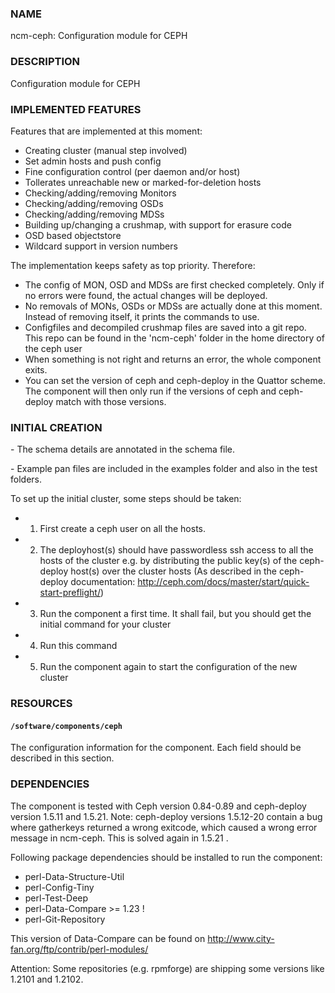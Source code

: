### NAME

ncm-ceph: Configuration module for CEPH

### DESCRIPTION

Configuration module for CEPH

### IMPLEMENTED FEATURES

Features that are implemented at this moment:

- Creating cluster (manual step involved)
- Set admin hosts and push config
- Fine configuration control (per daemon and/or host) 
- Tollerates unreachable new or marked-for-deletion hosts
- Checking/adding/removing Monitors
- Checking/adding/removing OSDs
- Checking/adding/removing MDSs
- Building up/changing a crushmap, with support for erasure code
- OSD based objectstore
- Wildcard support in version numbers 

The implementation keeps safety as top priority. Therefore:

- The config of MON, OSD and MDSs are first checked completely. Only if no errors were found, the actual changes will be deployed.
- No removals of MONs, OSDs or MDSs are actually done at this moment. Instead of removing itself, it prints the commands to use. 
- Configfiles and decompiled crushmap files are saved into a git repo. This repo can be found in the 'ncm-ceph' folder in the home directory of the ceph user
- When something is not right and returns an error, the whole component exits.
- You can set the version of ceph and ceph-deploy in the Quattor scheme. The component will then only run if the versions of ceph and ceph-deploy match with those versions.

### INITIAL CREATION

\- The schema details are annotated in the schema file. 

\- Example pan files are included in the examples folder and also in the test folders.

To set up the initial cluster, some steps should be taken:

- 1. First create a ceph user on all the hosts.
- 2. The deployhost(s) should have passwordless ssh access to all the hosts of the cluster
        e.g. by distributing the public key(s) of the ceph-deploy host(s) over the cluster hosts
            (As described in the ceph-deploy documentation: 
                        http://ceph.com/docs/master/start/quick-start-preflight/)
- 3. Run the component a first time. 
            It shall fail, but you should get the initial command for your cluster
- 4. Run this command
- 5. Run the component again to start the configuration of the new cluster

### RESOURCES

#### `/software/components/ceph`

The configuration information for the component.  Each field should
be described in this section. 

### DEPENDENCIES

The component is tested with Ceph version 0.84-0.89 and ceph-deploy version 1.5.11 and 1.5.21.
Note: ceph-deploy versions 1.5.12-20 contain a bug where gatherkeys returned a wrong exitcode, which 
caused a wrong error message in ncm-ceph. This is solved again in 1.5.21 .

Following package dependencies should be installed to run the component:

- perl-Data-Structure-Util 
- perl-Config-Tiny 
- perl-Test-Deep
- perl-Data-Compare >= 1.23 !
- perl-Git-Repository

This version of Data-Compare can be found on http://www.city-fan.org/ftp/contrib/perl-modules/

Attention: Some repositories (e.g. rpmforge) are shipping some versions like 1.2101 and 1.2102.
